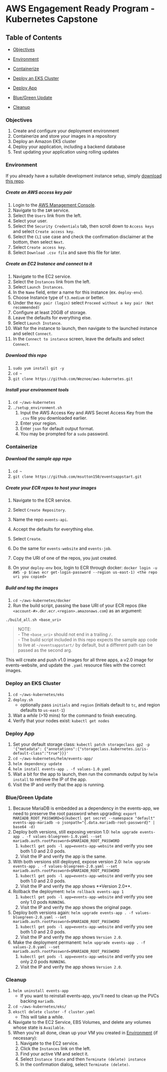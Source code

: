 # AWS Engagement Ready Program - Kubernetes Capstone
## Table of Contents

- [Objectives](#objectives)

- [Environment](#environment)

- [Containerize](#containerize)

- [Deploy an EKS Cluster](#deploy-an-eks-cluster)

- [Deploy App](#deploy-app)
  
- [Blue/Green Update](#bluegreen-update)

- [Cleanup](#cleanup)

### Objectives
1. Create and configure your deployment environment
1. Containerize and store your images in a repository
1. Deploy an Amazon EKS cluster
1. Deploy your application, including a backend database
1. Test updating your application using rolling updates

### Environment
If you already have a suitable development instance setup, simply [download this repo](#download-this-repo).

##### Create an AWS access key pair
1. Login to the [AWS Management Console](https://console.aws.amazon.com/).
1. Navigate to the `IAM` service.
1. Select the `Users` link from the left.
1. Select your user.
1. Select the `Security Credentials` tab, then scroll down to `Access keys` and select `Create access key`.
1. Select the `CLI` use case and check the confirmation disclaimer at the bottom, then select `Next`.
1. Select `Create access key`.
1. Select `Download .csv file` and save this file for later.

#####  Create an EC2 Instance and connect to it
1. Navigate to the EC2 service.
1. Select the `Instances` link from the left.
1. Select `Launch Instances`.
1. In the `Name` field, enter a name for this instance (ex. `deploy-env`).
1. Choose Instance type of `t3.medium` or better.
1. Under the `Key pair (login)` select `Proceed without a key pair (Not recommended)`
1. Configure at least 20GiB of storage.
1. Leave the defaults for everything else.
1. Select `Launch Instance`.
1. Wait for the instance to launch, then navigate to the launched instance and select `Connect`.
1. In the `Connect to instance` screen, leave the defaults and select `Connect`.

##### Download this repo
1. `sudo yum install git -y`
1. `cd ~`
1. `git clone https://github.com/Weznoe/aws-kubernetes.git`

##### Install your environment tools
1. `cd ~/aws-kubernetes`
1. `./setup_environment.sh`
    1. Input the AWS Access Key and AWS Secret Access Key from the `.csv` file you downloaded earlier.
    1. Enter your region.
    1. Enter `json` for default output format.
    1. You may be prompted for a `sudo` password.

### Containerize
##### Download the sample app repo
1. `cd ~`
1. `git clone https://github.com/msutton150/eventsappstart.git`
##### Create your ECR repos to host your images
1. Navigate to the ECR service.
1. Select `Create Repository`.
1. Name the repo `events-api`. 
1. Accept the defaults for everything else.
1. Select `Create`.
1. Do the same for `events-website` and `events-job`.


1. Copy the URI of one of the repos, you just created.
1. On your `deploy-env` box, login to ECR through docker: 
```docker login -u AWS -p $(aws ecr get-login-password --region us-east-1) <the repo uri you copied>```

##### Build and tag the images

1. `cd ~/aws-kubernetes/docker`
1. Run the build script, passing the  base URI of your ECR repos (like `<account-#>.dkr.ecr.<region>.amazonaws.com`) as an argument: 
```
./build_all.sh <base_uri> 
```
> NOTE: \
    - The `<base_uri>` should not end in a trailing `/`. \
    - The build script included in this repo expects the sample app code to live at `~/eventsappstart/` by default, but a different path can be passed as the second arg.


This will create and push v1.0 images for all three apps, a v2.0 image for events-website, and update the `.yaml` resource files with the correct images.

### Deploy an EKS Cluster
1. `cd ~/aws-kubernetes/eks`
1. `deploy.sh`
    - optionally pass `initials` and `region` (initials default to `tc`, and region defaults to `us-east-1`)
1. Wait a *while* (>10 mins) for the command to finish executing.
1. Verify that your nodes exist: `kubectl get nodes`

### Deploy App
1. Set your default storage class: `kubectl patch storageclass gp2 -p '{"metadata": {"annotations":{"storageclass.kubernetes.io/is-default-class":"true"}}}'`
1. `cd ~/aws-kubernetes/helm/events-app/`
1. `helm dependency update`
1. `helm install events-app . -f values-1.0.yaml`
1. Wait a bit for the app to launch, then run the commands output by `helm install` to retrieve the IP of the app.
1. Visit the IP and verify that the app is running.

### Blue/Green Update
1. Because MariaDB is embedded as a dependency in the events-app, we need to preserve the root password when upgrading:
```export MARIADB_ROOT_PASSWORD=$(kubectl get secret --namespace "default" events-app-mariadb -o jsonpath="{.data.mariadb-root-password}" | base64 -d)```
1. Deploy both versions, still exposing version 1.0: `helm upgrade events-app . -f values-bluegreen-1.0.yaml --set mariadb.auth.rootPassword=$MARIADB_ROOT_PASSWORD`
    1. `kubectl get pods -l app=events-app-website` and verify you see both 1.0 and 2.0 pods.
    1. Visit the IP and verify the app is the same. 
1. With both versions still deployed, expose version 2.0: `helm upgrade events-app . -f values-bluegreen-2.0.yaml --set mariadb.auth.rootPassword=$MARIADB_ROOT_PASSWORD`
    1. `kubectl get pods -l app=events-app-website` and verify you see both 1.0 and 2.0 pods.
    1. Visit the IP and verify the app shows \*\*Version 2.0\*\*.
1. Rollback the deployment: `helm rollback events-app 1`
    1. `kubectl get pods -l app=events-app-website` and verify you see only 1.0 pods `RUNNING`.
    1. Visit the IP and verify the app shows the original page. 
1. Deploy both versions again: `helm upgrade events-app . -f values-bluegreen-2.0.yaml --set mariadb.auth.rootPassword=$MARIADB_ROOT_PASSWORD`
    1. `kubectl get pods -l app=events-app-website` and verify you see both 1.0 and 2.0 pods.
    1. Visit the IP and verify the app shows `Version 2.0`.
1. Make the deployment permanent: `helm upgrade events-app . -f values-2.0.yaml --set mariadb.auth.rootPassword=$MARIADB_ROOT_PASSWORD`
    1. `kubectl get pods -l app=events-app-website` and verify you see only 2.0 pods `RUNNING`.
    1. Visit the IP and verify the app shows `Version 2.0`.

### Cleanup
1. `helm uninstall events-app`
    - If you want to reinstall events-app, you'll need to clean up the PVCs backing `mariadb`.
1. `cd ~/aws-kubernetes/eks/`
1. `eksctl delete cluster -f cluster.yaml`
    - This will take a while.
1. Navigate to the EC2 Service, EBS Volumes, and delete any volumes whose state is `Available`.
1. When you're all done, clean up your VM you created in [Environment](#environment) (if necessary): 
    1. Navigate to the EC2 service.
    1. Click the `Instances` link on the left.
    1. Find your active VM and select it.
    1. Select `Instance State` and then `Terminate (delete) instance`
    1. In the confirmation dialog, select `Terminate (delete)`.